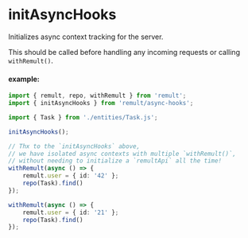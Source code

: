 # initAsyncHooks
Initializes async context tracking for the server.

This should be called before handling any incoming requests or calling `withRemult()`.


#### example:
```ts
import { remult, repo, withRemult } from 'remult';
import { initAsyncHooks } from 'remult/async-hooks';

import { Task } from './entities/Task.js';

initAsyncHooks();

// Thx to the `initAsyncHooks` above, 
// we have isolated async contexts with multiple `withRemult()`, 
// without needing to initialize a `remultApi` all the time!
withRemult(async () => {
    remult.user = { id: '42' };
    repo(Task).find()
});

withRemult(async () => {
    remult.user = { id: '21' };
    repo(Task).find()
});
```
